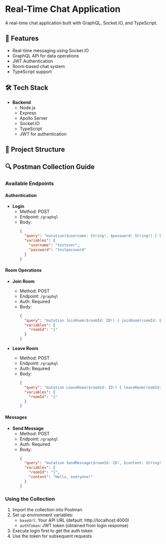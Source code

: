 # Real-Time Chat Application

A real-time chat application built with GraphQL, Socket.IO, and TypeScript.

## 🚀 Features

- Real-time messaging using Socket.IO
- GraphQL API for data operations
- JWT Authentication
- Room-based chat system
- TypeScript support

## 🛠️ Tech Stack

- **Backend**
  - Node.js
  - Express
  - Apollo Server
  - Socket.IO
  - TypeScript
  - JWT for authentication

## 📁 Project Structure

## 🔍 Postman Collection Guide

### Available Endpoints

#### Authentication
- **Login**
  - Method: POST
  - Endpoint: `/graphql`
  - Body: 
    ```json
    {
      "query": "mutation($username: String!, $password: String!) { login(username: $username, password: $password) }",
      "variables": {
        "username": "testuser",
        "password": "testpassword"
      }
    }
    ```

#### Room Operations
- **Join Room**
  - Method: POST
  - Endpoint: `/graphql`
  - Auth: Required
  - Body:
    ```json
    {
      "query": "mutation JoinRoom($roomId: ID!) { joinRoom(roomId: $roomId) { id name participants { id username } } }",
      "variables": {
        "roomId": "1"
      }
    }
    ```

- **Leave Room**
  - Method: POST
  - Endpoint: `/graphql`
  - Auth: Required
  - Body:
    ```json
    {
      "query": "mutation LeaveRoom($roomId: ID!) { leaveRoom(roomId: $roomId) }",
      "variables": {
        "roomId": "1"
      }
    }
    ```

#### Messages
- **Send Message**
  - Method: POST
  - Endpoint: `/graphql`
  - Auth: Required
  - Body:
    ```json
    {
      "query": "mutation SendMessage($roomId: ID!, $content: String!) { sendMessage(roomId: $roomId, content: $content) { id content sender { id username } roomId } }",
      "variables": {
        "roomId": "1",
        "content": "Hello, everyone!"
      }
    }
    ```

### Using the Collection

1. Import the collection into Postman
2. Set up environment variables:
   - `baseUrl`: Your API URL (default: http://localhost:4000)
   - `authToken`: JWT token (obtained from login response)
3. Execute login first to get the auth token
4. Use the token for subsequent requests